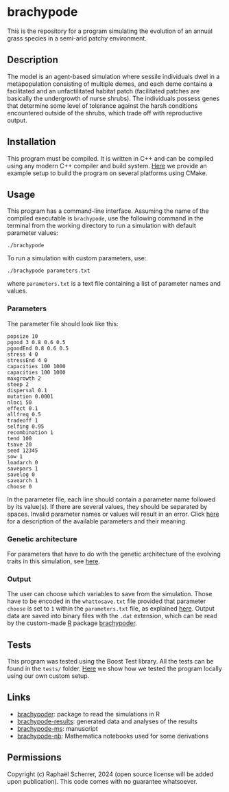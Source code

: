 # brachypode

This is the repository for a program simulating the evolution of an annual grass species in a semi-arid patchy environment.

## Description

The model is an agent-based simulation where sessile individuals dwel in a metapopulation consisting of multiple demes, and each deme contains a facilitated and an unfactilitated habitat patch (facilitated patches are basically the undergrowth of nurse shrubs). The individuals possess genes that determine some level of tolerance against the harsh conditions encountered outside of the shrubs, which trade off with reproductive output.

## Installation

This program must be compiled. It is written in C++ and can be compiled using any modern C++ compiler and build system. [Here](doc/SETUP.md) we provide an example setup to build the program on several platforms using CMake.

## Usage

This program has a command-line interface. Assuming the name of the compiled executable is `brachypode`, use the following command in the terminal from the working directory to run a simulation with default parameter values:

```shell
./brachypode
```

To run a simulation with custom parameters, use:

```shell
./brachypode parameters.txt
```

where `parameters.txt` is a text file containing a list of parameter names and values.

### Parameters

The parameter file should look like this:

```
popsize 10
pgood 3 0.8 0.6 0.5
pgoodEnd 0.8 0.6 0.5
stress 4 0
stressEnd 4 0
capacities 100 1000
capacities 100 1000
maxgrowth 2
steep 2
dispersal 0.1
mutation 0.0001
nloci 50
effect 0.1
allfreq 0.5
tradeoff 1
selfing 0.95
recombination 1
tend 100
tsave 20
seed 12345
sow 1
loadarch 0
savepars 1
savelog 0
savearch 1
choose 0
```

 In the parameter file, each line should contain a parameter name followed by its value(s). If there are several values, they should be separated by spaces. Invalid parameter names or values will result in an error. Click [here](doc/PARAMETERS.md) for a description of the available parameters and their meaning.

### Genetic architecture

For parameters that have to do with the genetic architecture of the evolving traits in this simulation, see [here](doc/ARCHITECTURE).

### Output

The user can choose which variables to save from the simulation. Those have to be encoded in the `whattosave.txt` file provided that parameter `choose` is set to `1` within the `parameters.txt` file, as explained [here](doc/OUTPUT.md). Output data are saved into binary files with the `.dat` extension, which can be read by the custom-made [R](https://www.r-project.org/) package [brachypoder](https://github.com/rscherrer/brachypoder).

## Tests

This program was tested using the Boost Test library. All the tests can be found in the `tests/` folder. [Here](doc/TESTS.md) we show how we tested the program locally using our own custom setup.

## Links

* [brachypoder](https://github.com/rscherrer/brachypoder): package to read the simulations in R
* [brachypode-results](https://github.com/rscherrer/brachypode-results): generated data and analyses of the results
* [brachypode-ms](https://github.com/rscherrer/brachypode-ms): manuscript
* [brachypode-nb](https://github.com/rscherrer/brachypode-approx): Mathematica notebooks used for some derivations

## Permissions

Copyright (c) Raphaël Scherrer, 2024 (open source license will be added upon publication). This code comes with no guarantee whatsoever.
